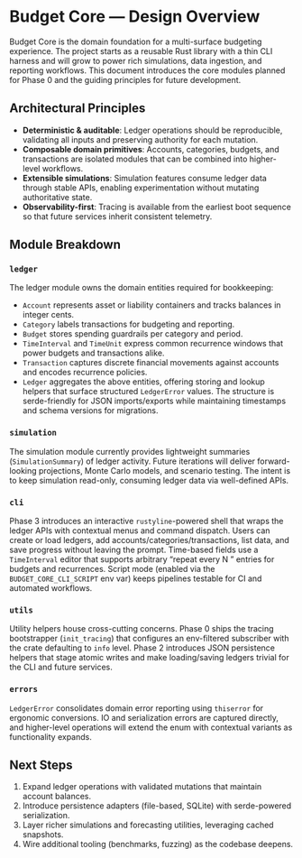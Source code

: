 # Budget Core — Design Overview

Budget Core is the domain foundation for a multi-surface budgeting experience. The project starts as a reusable Rust library with a thin CLI harness and will grow to power rich simulations, data ingestion, and reporting workflows. This document introduces the core modules planned for Phase 0 and the guiding principles for future development.

## Architectural Principles

- **Deterministic & auditable**: Ledger operations should be reproducible, validating all inputs and preserving authority for each mutation.
- **Composable domain primitives**: Accounts, categories, budgets, and transactions are isolated modules that can be combined into higher-level workflows.
- **Extensible simulations**: Simulation features consume ledger data through stable APIs, enabling experimentation without mutating authoritative state.
- **Observability-first**: Tracing is available from the earliest boot sequence so that future services inherit consistent telemetry.

## Module Breakdown

### `ledger`

The ledger module owns the domain entities required for bookkeeping:

- `Account` represents asset or liability containers and tracks balances in integer cents.
- `Category` labels transactions for budgeting and reporting.
- `Budget` stores spending guardrails per category and period.
- `TimeInterval` and `TimeUnit` express common recurrence windows that power budgets and transactions alike.
- `Transaction` captures discrete financial movements against accounts and encodes recurrence policies.
- `Ledger` aggregates the above entities, offering storing and lookup helpers that surface structured `LedgerError` values. The structure is serde-friendly for JSON imports/exports while maintaining timestamps and schema versions for migrations.

### `simulation`

The simulation module currently provides lightweight summaries (`SimulationSummary`) of ledger activity. Future iterations will deliver forward-looking projections, Monte Carlo models, and scenario testing. The intent is to keep simulation read-only, consuming ledger data via well-defined APIs.

### `cli`

Phase 3 introduces an interactive `rustyline`-powered shell that wraps the ledger APIs with contextual menus and command dispatch. Users can create or load ledgers, add accounts/categories/transactions, list data, and save progress without leaving the prompt. Time-based fields use a `TimeInterval` editor that supports arbitrary “repeat every N <unit>” entries for budgets and recurrences. Script mode (enabled via the `BUDGET_CORE_CLI_SCRIPT` env var) keeps pipelines testable for CI and automated workflows.

### `utils`

Utility helpers house cross-cutting concerns. Phase 0 ships the tracing bootstrapper (`init_tracing`) that configures an env-filtered subscriber with the crate defaulting to `info` level. Phase 2 introduces JSON persistence helpers that stage atomic writes and make loading/saving ledgers trivial for the CLI and future services.

### `errors`

`LedgerError` consolidates domain error reporting using `thiserror` for ergonomic conversions. IO and serialization errors are captured directly, and higher-level operations will extend the enum with contextual variants as functionality expands.

## Next Steps

1. Expand ledger operations with validated mutations that maintain account balances.
2. Introduce persistence adapters (file-based, SQLite) with serde-powered serialization.
3. Layer richer simulations and forecasting utilities, leveraging cached snapshots.
4. Wire additional tooling (benchmarks, fuzzing) as the codebase
   deepens.
